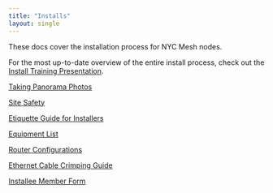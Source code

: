 ```yaml
---
title: "Installs"
layout: single
---
```


These docs cover the installation process for NYC Mesh nodes. 

For the most up-to-date overview of the entire install process, check out the [Install Training Presentation](https://docs.google.com/presentation/d/1Y0bafeH7h9SuAOrUSC_WHOnA7q-rLGTD0OOOmZLBETg/edit?usp=sharing).

[Taking Panorama Photos](/installs/panoramas)

[Site Safety](/installs/safety)

[Etiquette Guide for Installers](/installs/etiquette)

[Equipment List](/installs/equipment)

[Router Configurations](/hardware/config)

[Ethernet Cable Crimping Guide](/installs/crimping)

[Installee Member Form](/installs/memberform)
